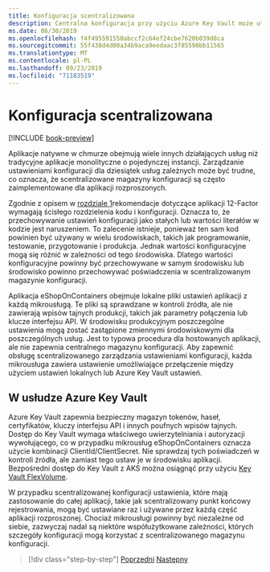 ```yaml
---
title: Konfiguracja scentralizowana
description: Centralna konfiguracja przy użyciu Azure Key Vault może ułatwić zarządzanie aplikacjami natywnymi w chmurze.
ms.date: 06/30/2019
ms.openlocfilehash: f4f495591550abccf2c64ef24cbe7620b039d8ca
ms.sourcegitcommit: 55f438d4d00a34b9aca9eedaac3f85590bb11565
ms.translationtype: MT
ms.contentlocale: pl-PL
ms.lasthandoff: 09/23/2019
ms.locfileid: "71183519"
---
```

# <a name="centralized-configuration"></a>Konfiguracja scentralizowana

[!INCLUDE [book-preview](../../../includes/book-preview.md)]

Aplikacje natywne w chmurze obejmują wiele innych działających usług niż tradycyjne aplikacje monolityczne o pojedynczej instancji. Zarządzanie ustawieniami konfiguracji dla dziesiątek usług zależnych może być trudne, co oznacza, że scentralizowane magazyny konfiguracji są często zaimplementowane dla aplikacji rozproszonych.

Zgodnie z opisem w [rozdziale 1](introduction.md)rekomendacje dotyczące aplikacji 12-Factor wymagają ścisłego rozdzielenia kodu i konfiguracji. Oznacza to, że przechowywanie ustawień konfiguracji jako stałych lub wartości literałów w kodzie jest naruszeniem. To zalecenie istnieje, ponieważ ten sam kod powinien być używany w wielu środowiskach, takich jak programowanie, testowanie, przygotowanie i produkcja. Jednak wartości konfiguracyjne mogą się różnić w zależności od tego środowiska. Dlatego wartości konfiguracyjne powinny być przechowywane w samym środowisku lub środowisko powinno przechowywać poświadczenia w scentralizowanym magazynie konfiguracji.

Aplikacja eShopOnContainers obejmuje lokalne pliki ustawień aplikacji z każdą mikrousługą. Te pliki są sprawdzane w kontroli źródła, ale nie zawierają wpisów tajnych produkcji, takich jak parametry połączenia lub klucze interfejsu API. W środowisku produkcyjnym poszczególne ustawienia mogą zostać zastąpione zmiennymi środowiskowymi dla poszczególnych usług. Jest to typowa procedura dla hostowanych aplikacji, ale nie zapewnia centralnego magazynu konfiguracji. Aby zapewnić obsługę scentralizowanego zarządzania ustawieniami konfiguracji, każda mikrousługa zawiera ustawienie umożliwiające przełączenie między użyciem ustawień lokalnych lub Azure Key Vault ustawień.

## <a name="azure-key-vault"></a>W usłudze Azure Key Vault

Azure Key Vault zapewnia bezpieczny magazyn tokenów, haseł, certyfikatów, kluczy interfejsu API i innych poufnych wpisów tajnych. Dostęp do Key Vault wymaga właściwego uwierzytelniania i autoryzacji wywołującego, co w przypadku mikrousług eShopOnContainers oznacza użycie kombinacji ClientId/ClientSecret. Nie sprawdzaj tych poświadczeń w kontroli źródła, ale zamiast tego ustaw je w środowisku aplikacji. Bezpośredni dostęp do Key Vault z AKS można osiągnąć przy użyciu [Key Vault FlexVolume](https://github.com/Azure/kubernetes-keyvault-flexvol).

W przypadku scentralizowanej konfiguracji ustawienia, które mają zastosowanie do całej aplikacji, takie jak scentralizowany punkt końcowy rejestrowania, mogą być ustawiane raz i używane przez każdą część aplikacji rozproszonej. Chociaż mikrousługi powinny być niezależne od siebie, zazwyczaj nadal są niektóre współużytkowane zależności, których szczegóły konfiguracji mogą korzystać z scentralizowanego magazynu konfiguracji.

>[!div class="step-by-step"]
>[Poprzedni](deploy-eshoponcontainers-azure.md)
>[Następny](scale-applications.md) <!-- Next Chapter -->
